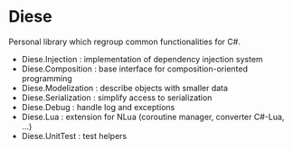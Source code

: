 Diese
=====

Personal library which regroup common functionalities for C#.

* Diese.Injection : implementation of dependency injection system
* Diese.Composition : base interface for composition-oriented programming
* Diese.Modelization : describe objects with smaller data
* Diese.Serialization : simplify access to serialization
* Diese.Debug : handle log and exceptions
* Diese.Lua : extension for NLua (coroutine manager, converter C#-Lua, ...)
* Diese.UnitTest : test helpers
